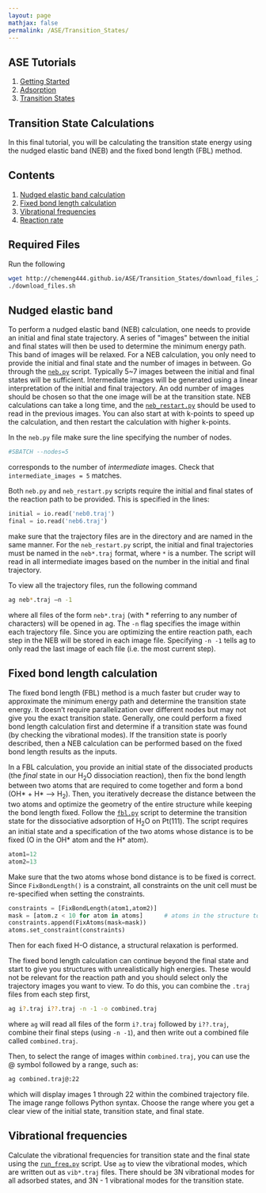 ```yaml
---
layout: page
mathjax: false
permalink: /ASE/Transition_States/
---
```


## ASE Tutorials    
1. [Getting Started](../Getting_Started/)
2. [Adsorption](../Adsorption/)
3. [Transition States](../Transition_States/)

## Transition State Calculations

In this final tutorial, you will be calculating the transition state energy using the nudged elastic band (NEB) and the fixed bond length (FBL) method.


## Contents
1. [Nudged elastic band calculation](#nudged-elastic-band-calculation)
2. [Fixed bond length calculation](#fixed-bond-length-calculation)
3. [Vibrational frequencies](#vibrational-frequencies)
4. [Reaction rate](#reaction-rate)

## Required Files

Run the following 

```bash
wget http://chemeng444.github.io/ASE/Transition_States/download_files_2.sh
./download_files.sh
```

<a name='nudged-elastic-band-calculation'></a>
## Nudged elastic band

To perform a nudged elastic band (NEB) calculation, one needs to provide an initial and final state trajectory. A series of "images" between the initial and final states will then be used to determine the minimum energy path. This band of images will be relaxed. For a NEB calculation, you only need to provide the initial and final state and the number of images in between. Go through the [`neb.py`](neb.py) script. Typically 5~7 images between the initial and final states will be sufficient. Intermediate images will be generated using a linear interpretation of the initial and final trajectory. An odd number of images should be chosen so that the one image will be at the transition state. NEB calculations can take a long time, and the [`neb_restart.py`](neb_restart.py) should be used to read in the previous images. You can also start at with k-points to speed up the calculation, and then restart the calculation with higher k-points.

In the `neb.py` file make sure the line specifying the number of nodes.

```python
#SBATCH --nodes=5
```
corresponds to the number of _intermediate_ images. Check that `intermediate_images = 5` matches. 

Both `neb.py` and `neb_restart.py` scripts require the initial and final states of the reaction path to be provided. This is specified in the lines:

```python
initial = io.read('neb0.traj')
final = io.read('neb6.traj')
```

make sure that the trajectory files are in the directory and are named in the same manner. For the `neb_restart.py` script, the initial and final trajectories must be named in the `neb*.traj` format, where `*` is a number. The script will read in all intermediate images based on the number in the initial and final trajectory.

To view all the trajectory files, run the following command

```bash
ag neb*.traj –n -1
```

where all files of the form `neb*.traj` (with * referring to any number of characters) will be opened in ag. The `-n` flag specifies the image within each trajectory file. Since you are optimizing the entire reaction path, each step in the NEB will be stored in each image file. Specifying `-n -1` tells ag to only read the last image of each file (i.e. the most current step).


<a name='fixed-bond-length-calculation'></a>
## Fixed bond length calculation

The fixed bond length (FBL) method is a much faster but cruder way to approximate the minimum energy path and determine the transition state energy. It doesn’t require parallelization over different nodes but may not give you the exact transition state. Generally, one could perform a fixed bond length calculation first and determine if a transition state was found (by checking the vibrational modes). If the transition state is poorly described, then a NEB calculation can be performed based on the fixed bond length results as the inputs.

In a FBL calculation, you provide an initial state of the dissociated products (the *final* state in our H<sub>2</sub>O dissociation reaction), then fix the bond length between two atoms that are required to come together and form a bond (OH* + H* --> H<sub>2</sub>). Then, you iteratively decrease the distance between the two atoms and optimize the geometry of the entire structure while keeping the bond length fixed. Follow the [`fbl.py`](fbl.py) script to determine the transition state for the dissociative adsorption of H<sub>2</sub>O on Pt(111). The script requires an initial state and a specification of the two atoms whose distance is to be fixed (O in the OH* atom and the H* atom).

```python
atom1=12
atom2=13
```

Make sure that the two atoms whose bond distance is to be fixed is correct. Since `FixBondLength()` is a constraint, all constraints on the unit cell must be re-specified when setting the constraints.

```python
constraints = [FixBondLength(atom1,atom2)]
mask = [atom.z < 10 for atom in atoms]      # atoms in the structure to be fixed
constraints.append(FixAtoms(mask=mask))
atoms.set_constraint(constraints)
```

Then for each fixed H-O distance, a structural relaxation is performed.

The fixed bond length calculation can continue beyond the final state and start to give you structures with unrealistically high energies. These would not be relevant for the reaction path and you should select only the trajectory images you want to view. To do this, you can combine the `.traj` files from each step first,

```bash
ag i?.traj i??.traj -n -1 -o combined.traj
```

where `ag` will read all files of the form `i?.traj` followed by `i??.traj`, combine their final steps (using `-n -1`), and then write out a combined file called `combined.traj`.

Then, to select the range of images within `combined.traj`, you can use the @ symbol followed by a range, such as:

```bash
ag combined.traj@:22
```

which will display images 1 through 22 within the combined trajectory file. The image range follows Python syntax. Choose the range where you get a clear view of the initial state, transition state, and final state.

<a name='vibrational-frequencies'></a>
## Vibrational frequencies
Calculate the vibrational frequencies for transition state and the final state using the [`run_freq.py`](run_freq.py) script. Use `ag` to view the vibrational modes, which are written out as `vib*.traj` files. There should be 3N vibrational modes for all adsorbed states, and 3N - 1 vibrational modes for the transition state.
